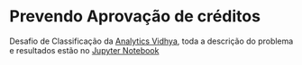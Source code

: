 # Prevendo Aprovação de créditos

Desafio de Classificação da [Analytics Vidhya](https://datahack.analyticsvidhya.com/contest/practice-problem-loan-prediction-iii/), toda a descrição do problema e resultados estão no [Jupyter Notebook](https://github.com/Dls96/loan_prediction/blob/master/loan_prediction.ipynb)
